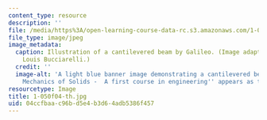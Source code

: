 ```yaml
---
content_type: resource
description: ''
file: /media/https%3A/open-learning-course-data-rc.s3.amazonaws.com/1-050-solid-mechanics-fall-2004/04ccfbaac96bd5e4b3d64adb5386f457_1-050f04-th.jpg
file_type: image/jpeg
image_metadata:
  caption: Illustration of a cantilevered beam by Galileo. (Image adapted by Professor
    Louis Bucciarelli.)
  credit: ''
  image-alt: 'A light blue banner image demonstrating a cantilevered beam.  ''Engineering
    Mechanics of Solids -  A first course in engineering'' appears as text. '
resourcetype: Image
title: 1-050f04-th.jpg
uid: 04ccfbaa-c96b-d5e4-b3d6-4adb5386f457
---
```

